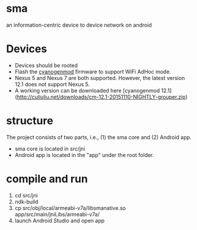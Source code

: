 # sma
an information-centric device to device network on android

# Devices
- Devices should be rooted
- Flash the [cyanogenmod](http://www.cyanogenmod.org) firmware to support WiFi AdHoc mode.
- Nexus 5 and Nexus 7 are both supported. However, the latest version 12.1 does not support Nexus 5.
- A working version can be downloaded here [cyanogenmod 12.1] (http://culiuliu.net/downloads/cm-12.1-20151110-NIGHTLY-grouper.zip)

# structure
The project consists of two parts, i.e., (1) the sma core and (2) Android app.

- sma core is located in src/jni
- Android app is located in the "app" under the root folder.

# compile and run
1. cd src/jni
2. ndk-build
3. cp src/obj/local/armeabi-v7a/libsmanative.so app/src/main/jniLibs/armeabi-v7a/
4. launch Android Studio and open app
